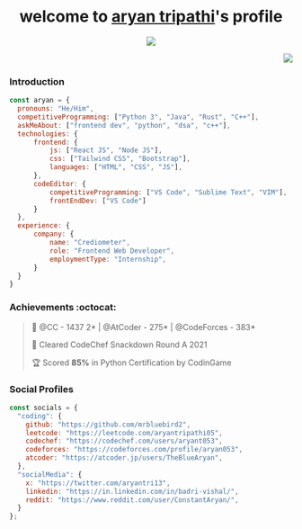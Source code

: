 <p align="center">
  <h1 align="center">welcome to <a href="https://github.com/aryannn053">aryan tripathi</a>'s profile</h1>
</p>
<p align="center">
  <a align="center" href="https://github.com/DenverCoder1/readme-typing-svg"><img src="https://readme-typing-svg.herokuapp.com?&font=IBM+Plex+Sans&color=7ad9ff&size=25&lines=welcome+to+my+github+profile;I+am+a+13+year+old+passionate+developer;a+competitive+programmer+and+a+web+dev;" /></a>
</p>

&nbsp;<img align="right" src="https://media.giphy.com/media/M9gbBd9nbDrOTu1Mqx/giphy.gif">

### Introduction

```javascript
const aryan = {
  pronouns: "He/Him",
  competitiveProgramming: ["Python 3", "Java", "Rust", "C++"],
  askMeAbout: ["frontend dev", "python", "dsa", "c++"],
  technologies: {
      frontend: {
          js: ["React JS", "Node JS"],
          css: ["Tailwind CSS", "Bootstrap"],
          languages: ["HTML", "CSS", "JS"],
      },
      codeEditor: {
          competitiveProgramming: ["VS Code", "Sublime Text", "VIM"],
          frontEndDev: ["VS Code"]
      }
  },
  experience: {
      company: {
          name: "Crediometer",
          role: "Frontend Web Developer",
          employmentType: "Internship",
      }
  }
}
```

### Achievements :octocat:

> 📜 @CC - 1437 2* | @AtCoder - 275* | @CodeForces - 383*
 > 
> 🔑 Cleared CodeChef Snackdown Round A 2021
 >
> 🏆 Scored **85%** in Python Certification by CodinGame
 >

### Social Profiles

```javascript
const socials = {
  "coding": {
    github: "https://github.com/mrbluebird2",
    leetcode: "https://leetcode.com/aryantripathi05",
    codechef: "https://codechef.com/users/aryant053",
    codeforces: "https://codeforces.com/profile/aryan053",
    atcoder: "https://atcoder.jp/users/TheBlueAryan",
  },
  "socialMedia": {
    x: "https://twitter.com/aryantri13",
    linkedin: "https://in.linkedin.com/in/badri-vishal/",
    reddit: "https://www.reddit.com/user/ConstantAryan/",
  }
};
